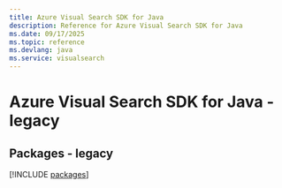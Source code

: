 ```yaml
---
title: Azure Visual Search SDK for Java
description: Reference for Azure Visual Search SDK for Java
ms.date: 09/17/2025
ms.topic: reference
ms.devlang: java
ms.service: visualsearch
---
```

# Azure Visual Search SDK for Java - legacy
## Packages - legacy
[!INCLUDE [packages](visual-search-index.md)]
